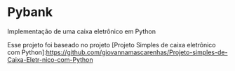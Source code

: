 # Pybank
Implementação de uma caixa eletrônico em Python

Esse projeto foi baseado no projeto [Projeto Simples de caixa eletrônico com Python]:https://github.com/giovannamascarenhas/Projeto-simples-de-Caixa-Eletr-nico-com-Python


